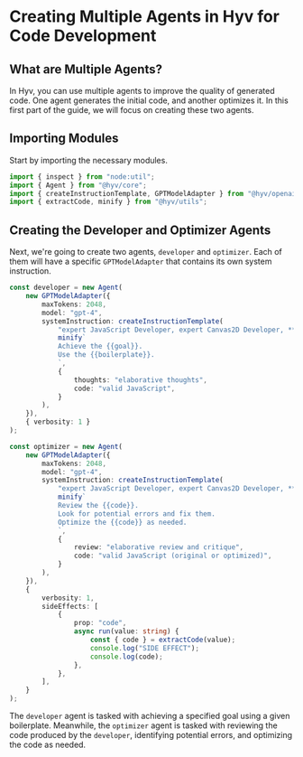 # Creating Multiple Agents in Hyv for Code Development

## What are Multiple Agents?

In Hyv, you can use multiple agents to improve the quality of generated code. One agent generates
the initial code, and another optimizes it. In this first part of the guide, we will focus on
creating these two agents.

## Importing Modules

Start by importing the necessary modules.

```typescript
import { inspect } from "node:util";
import { Agent } from "@hyv/core";
import { createInstructionTemplate, GPTModelAdapter } from "@hyv/openai";
import { extractCode, minify } from "@hyv/utils";
```

## Creating the Developer and Optimizer Agents

Next, we're going to create two agents, `developer` and `optimizer`. Each of them will have a
specific `GPTModelAdapter` that contains its own system instruction.

```typescript
const developer = new Agent(
    new GPTModelAdapter({
        maxTokens: 2048,
        model: "gpt-4",
        systemInstruction: createInstructionTemplate(
            "expert JavaScript Developer, expert Canvas2D Developer, **performance expert**",
            minify`
            Achieve the {{goal}}.
            Use the {{boilerplate}}.
            `,
            {
                thoughts: "elaborative thoughts",
                code: "valid JavaScript",
            }
        ),
    }),
    { verbosity: 1 }
);

const optimizer = new Agent(
    new GPTModelAdapter({
        maxTokens: 2048,
        model: "gpt-4",
        systemInstruction: createInstructionTemplate(
            "expert JavaScript Developer, expert Canvas2D Developer, **performance expert**",
            minify`
            Review the {{code}}.
            Look for potential errors and fix them.
            Optimize the {{code}} as needed.
            `,
            {
                review: "elaborative review and critique",
                code: "valid JavaScript (original or optimized)",
            }
        ),
    }),
    {
        verbosity: 1,
        sideEffects: [
            {
                prop: "code",
                async run(value: string) {
                    const { code } = extractCode(value);
                    console.log("SIDE EFFECT");
                    console.log(code);
                },
            },
        ],
    }
);
```

The `developer` agent is tasked with achieving a specified goal using a given boilerplate.
Meanwhile, the `optimizer` agent is tasked with reviewing the code produced by the `developer`,
identifying potential errors, and optimizing the code as needed.
